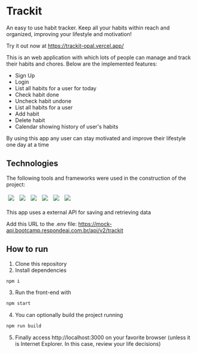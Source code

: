 # Trackit

An easy to use habit tracker. Keep all your habits within reach and organized, improving your lifestyle and motivation!

Try it out now at https://trackit-opal.vercel.app/

This is an web application with which lots of people can manage and track their habits and chores. Below are the implemented features:

- Sign Up
- Login
- List all habits for a user for today
- Check habit done
- Uncheck habit undone
- List all habits for a user 
- Add habit
- Delete habit
- Calendar showing history of user's habits

By using this app any user can stay motivated and improve their lifestyle one day at a time

## Technologies
The following tools and frameworks were used in the construction of the project:<br>
<p>
  <img style='margin: 5px;' src='https://img.shields.io/badge/styled-components%20-%2320232a.svg?&style=for-the-badge&color=b8679e&logo=styled-components&logoColor=%3a3a3a'>
  <img style='margin: 5px;' src='https://img.shields.io/badge/axios%20-%2320232a.svg?&style=for-the-badge&color=informational'>
  <img style='margin: 5px;' src='https://img.shields.io/badge/React-20232A?style=for-the-badge&logo=react&logoColor=61DAFB'>
  <img style='margin: 5px;' src="https://img.shields.io/badge/react_route%20-%2320232a.svg?&style=for-the-badge&logo=react&logoColor=%2361DAFB"/>
  <img style='margin: 5px;' src='https://img.shields.io/badge/react-icons%20-%2320232a.svg?&style=for-the-badge&color=f28dc7&logo=react-icons&logoColor=%2361DAFB'>
  <img style='margin: 5px;' src='https://img.shields.io/badge/Visual_Studio_Code-0078D4?style=for-the-badge&logo=visual%20studio%20code&logoColor=white'>
</p>

This app uses a external API for saving and retrieving data

Add this URL to the .env file: https://mock-api.bootcamp.respondeai.com.br/api/v2/trackit

## How to run

1. Clone this repository
2. Install dependencies
```bash
npm i
```
3. Run the front-end with
```bash
npm start
```
4. You can optionally build the project running
```bash
npm run build
```
5. Finally access http://localhost:3000 on your favorite browser (unless it is Internet Explorer. In this case, review your life decisions)
